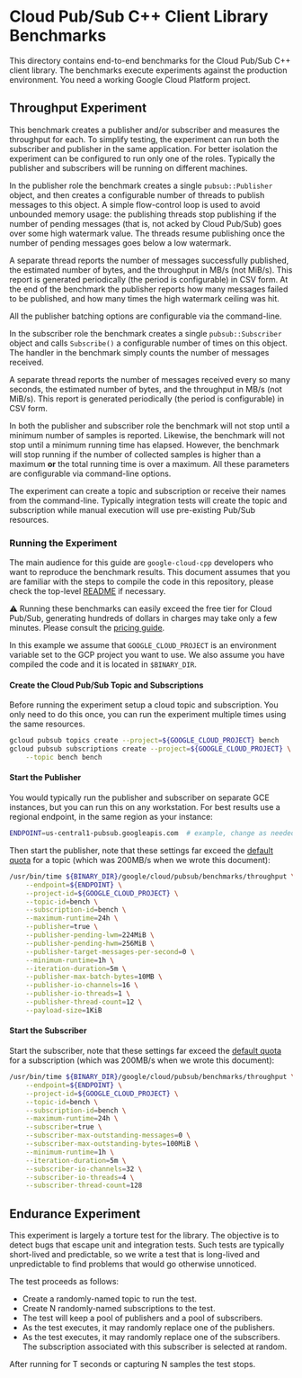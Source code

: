 # Cloud Pub/Sub C++ Client Library Benchmarks

This directory contains end-to-end benchmarks for the Cloud Pub/Sub C++ client
library. The benchmarks execute experiments against the production environment.
You need a working Google Cloud Platform project.

## Throughput Experiment

This benchmark creates a publisher and/or subscriber and measures the throughput
for each. To simplify testing, the experiment can run both the subscriber and
publisher in the same application. For better isolation the experiment can be
configured to run only one of the roles. Typically the publisher and subscribers
will be running on different machines.

In the publisher role the benchmark creates a single `pubsub::Publisher` object,
and then creates a configurable number of threads to publish messages to this
object. A simple flow-control loop is used to avoid unbounded memory usage:
the publishing threads stop publishing if the number of pending messages (that
is, not acked by Cloud Pub/Sub) goes over some high watermark value. The threads
resume publishing once the number of pending messages goes below a low
watermark.

A separate thread reports the number of messages successfully published, the
estimated number of bytes, and the throughput in MB/s (not MiB/s). This report
is generated periodically (the period is configurable) in CSV form. At the end
of the benchmark the publisher reports how many messages failed to be published,
and how many times the high watermark ceiling was hit.

All the publisher batching options are configurable via the command-line.

In the subscriber role the benchmark creates a single `pubsub::Subscriber`
object and calls `Subscribe()` a configurable number of times on this object.
The handler in the benchmark simply counts the number of messages received.

A separate thread reports the number of messages received every so many seconds,
the estimated number of bytes, and the throughput in MB/s (not MiB/s). This
report is generated periodically (the period is configurable) in CSV form.

In both the publisher and subscriber role the benchmark will not stop until a
minimum number of samples is reported. Likewise, the benchmark will not stop
until a minimum running time has elapsed. However, the benchmark will stop
running if the number of collected samples is higher than a maximum **or** the
total running time is over a maximum. All these parameters are configurable via
command-line options.

The experiment can create a topic and subscription or receive their names from
the command-line. Typically integration tests will create the topic and
subscription while manual execution will use pre-existing Pub/Sub resources.

### Running the Experiment

The main audience for this guide are `google-cloud-cpp` developers who want to
reproduce the benchmark results. This document assumes that you are familiar
with the steps to compile the code in this repository, please check the
top-level [README](/README.md) if necessary.

:warning: Running these benchmarks can easily exceed the free tier for Cloud
Pub/Sub, generating hundreds of dollars in charges may take only a few minutes.
Please consult the [pricing guide][pubsub-pricing].

In this example we assume that `GOOGLE_CLOUD_PROJECT` is an environment variable
set to the GCP project you want to use. We also assume you have compiled the
code and it is located in `$BINARY_DIR`.

#### Create the Cloud Pub/Sub Topic and Subscriptions

Before running the experiment setup a cloud topic and subscription. You only
need to do this once, you can run the experiment multiple times using the same
resources.

```sh
gcloud pubsub topics create --project=${GOOGLE_CLOUD_PROJECT} bench
gcloud pubsub subscriptions create --project=${GOOGLE_CLOUD_PROJECT} \
    --topic bench bench
```

#### Start the Publisher

You would typically run the publisher and subscriber on separate GCE instances,
but you can run this on any workstation. For best results use a regional
endpoint, in the same region as your instance:

```sh
ENDPOINT=us-central1-pubsub.googleapis.com  # example, change as needed
```

Then start the publisher, note that these settings far exceed the
[default quota][pubsub-quota] for a topic (which was 200MB/s when we wrote this
document):

```sh
/usr/bin/time ${BINARY_DIR}/google/cloud/pubsub/benchmarks/throughput \
    --endpoint=${ENDPOINT} \
    --project-id=${GOOGLE_CLOUD_PROJECT} \
    --topic-id=bench \
    --subscription-id=bench \
    --maximum-runtime=24h \
    --publisher=true \
    --publisher-pending-lwm=224MiB \
    --publisher-pending-hwm=256MiB \
    --publisher-target-messages-per-second=0 \
    --minimum-runtime=1h \
    --iteration-duration=5m \
    --publisher-max-batch-bytes=10MB \
    --publisher-io-channels=16 \
    --publisher-io-threads=1 \
    --publisher-thread-count=12 \
    --payload-size=1KiB
```

#### Start the Subscriber

Start the subscriber, note that these settings far exceed the
[default quota][pubsub-quota] for a subscription (which was 200MB/s when we
wrote this document):

```sh
/usr/bin/time ${BINARY_DIR}/google/cloud/pubsub/benchmarks/throughput \
    --endpoint=${ENDPOINT} \
    --project-id=${GOOGLE_CLOUD_PROJECT} \
    --topic-id=bench \
    --subscription-id=bench \
    --maximum-runtime=24h \
    --subscriber=true \
    --subscriber-max-outstanding-messages=0 \
    --subscriber-max-outstanding-bytes=100MiB \
    --minimum-runtime=1h \
    --iteration-duration=5m \
    --subscriber-io-channels=32 \
    --subscriber-io-threads=4 \
    --subscriber-thread-count=128
```

## Endurance Experiment

This experiment is largely a torture test for the library. The objective is to
detect bugs that escape unit and integration tests. Such tests are typically
short-lived and predictable, so we write a test that is long-lived and
unpredictable to find problems that would go otherwise unnoticed.

The test proceeds as follows:

- Create a randomly-named topic to run the test.
- Create N randomly-named subscriptions to the test.
- The test will keep a pool of publishers and a pool of subscribers.
- As the test executes, it may randomly replace one of the publishers.
- As the test executes, it may randomly replace one of the subscribers.
  The subscription associated with this subscriber is selected at random.

After running for T seconds or capturing N samples the test stops.

[pubsub-pricing]: https://cloud.google.com/pubsub/pricing
[pubsub-quota]: https://cloud.google.com/pubsub/quotas#quotas
